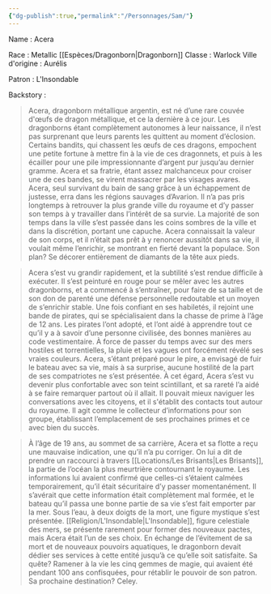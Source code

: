```yaml
---
{"dg-publish":true,"permalink":"/Personnages/Sam/"}
---
```




Name : Acera 

Race : Metallic [[Espèces/Dragonborn\|Dragonborn]] 
Classe : Warlock 
Ville d'origine : Aurélis 

Patron : L'Insondable

Backstory : 

> Acera, dragonborn métallique argentin, est né d’une rare couvée d'œufs de dragon métallique, et ce la dernière à ce jour. Les dragonborns étant complètement autonomes à leur naissance, il n’est pas surprenant que leurs parents les quittent au moment d’éclosion. Certains bandits, qui chassent les œufs de ces dragons, empochent une petite fortune à mettre fin à la vie de ces dragonnets, et puis à les écailler pour une pile impressionnante d’argent pur jusqu’au dernier gramme. Acera et sa fratrie, étant assez malchanceux pour croiser une de ces bandes, se virent massacrer par les visages avares. Acera, seul survivant du bain de sang grâce à un échappement de justesse, erra dans les régions sauvages d’Avarion. Il n’a pas pris longtemps à retrouver la plus grande ville du royaume et d’y passer son temps à y travailler dans l’intérêt de sa survie. La majorité de son temps dans la ville s’est passée dans les coins sombres de la ville et dans la discrétion, portant une capuche. Acera connaissait la valeur de son corps, et il n’était pas prêt à y renoncer aussitôt dans sa vie, il voulait même l’enrichir, se montrant en fierté devant la populace. Son plan? Se décorer entièrement de diamants de la tête aux pieds.

> Acera s’est vu grandir rapidement, et la subtilité s’est rendue difficile à exécuter. Il s’est peinturé en rouge pour se mêler avec les autres dragonborns, et a commencé à s’entraîner, pour faire de sa taille et de son don de parenté une défense personnelle redoutable et un moyen de s’enrichir stable. Une fois confiant en ses habiletés, il rejoint une bande de pirates, qui se spécialisaient dans la chasse de prime à l’âge de 12 ans. Les pirates l’ont adopté, et l’ont aidé à apprendre tout ce qu’il y a à savoir d’une personne civilisée, des bonnes manières au code vestimentaire. À force de passer du temps avec sur des mers hostiles et torrentielles, la pluie et les vagues ont forcément révélé ses vraies couleurs. Acera, s’étant préparé pour le pire, a envisagé de fuir le bateau avec sa vie, mais à sa surprise, aucune hostilité de la part de ses compatriotes ne s’est présentée. À cet égard, Acera s’est vu devenir plus confortable avec son teint scintillant, et sa rareté l’a aidé à se faire remarquer partout où il allait. Il pouvait mieux naviguer les conversations avec les citoyens, et il s'établit des contacts tout autour du royaume. Il agit comme le collecteur d’informations pour son groupe, établissant l’emplacement de ses prochaines primes et ce avec bien du succès.

> À l’âge de 19 ans, au sommet de sa carrière, Acera et sa flotte a reçu une mauvaise indication, une qu’il n’a pu corriger. On lui a dit de prendre un raccourci à travers [[Locations/Les Brisants\|Les Brisants]], la partie de l’océan la plus meurtrière contournant le royaume. Les informations lui avaient confirmé que celles-ci s’étaient calmées temporairement, qu’il était sécuritaire d’y passer momentanément. Il s’avérait que cette information était complètement mal formée, et le bateau qu’il passa une bonne partie de sa vie s’est fait emporter par la mer. Sous l’eau, à deux doigts de la mort, une figure mystique s’est présentée. [[Religion/L'Insondable\|L'Insondable]], figure celestiale des mers, se présente rarement pour former des nouveaux pactes, mais Acera était l’un de ses choix. En échange de l’évitement de sa mort et de nouveaux pouvoirs aquatiques, le dragonborn devait dédier ses services à cette entité jusqu’à ce qu’elle soit satisfaite. Sa quête? Ramener à la vie les cinq gemmes de magie, qui avaient été pendant 100 ans confisquées, pour rétablir le pouvoir de son patron. Sa prochaine destination? Celey.


